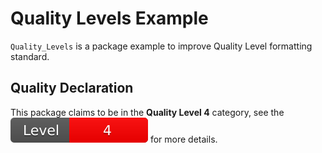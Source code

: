 # Quality Levels Example

`Quality_Levels` is a package example to improve Quality Level formatting standard.

## Quality Declaration

This package claims to be in the **Quality Level 4** category, 
see the [![QL](https://raw.githubusercontent.com/Blast545/Quality_Levels/master/Level4.svg)](./QUALITY_DECLARATION.md) for more details.
